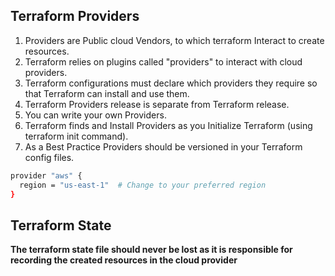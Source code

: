 ## Terraform Providers

1. Providers are Public cloud Vendors, to which terraform Interact to create resources.
2. Terraform relies on plugins called "providers" to interact with cloud providers.
3. Terraform configurations must declare which providers they require so that
Terraform can install and use them.
4. Terraform Providers release is separate from Terraform release.
5. You can write your own Providers.
6. Terraform finds and Install Providers as you Initialize Terraform (using terraform init command).
7. As a Best Practice Providers should be versioned in your Terraform config files.

```bash
provider "aws" {
  region = "us-east-1"  # Change to your preferred region
}
```

## Terraform State
__The terraform state file should never be lost as it is responsible for recording the created resources in the cloud provider__